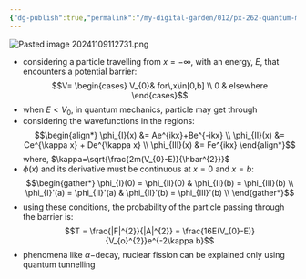 ```yaml
---
{"dg-publish":true,"permalink":"/my-digital-garden/012/px-262-quantum-mechanics/b-introduction/px-262-b5-quantum-tunnelling/","created":"2024-11-25T10:50:32.000+00:00","updated":"2024-11-26T01:06:45.284+00:00"}
---
```


![Pasted image 20241109112731.png](/img/user/pics/Pasted%20image%2020241109112731.png)
- considering a particle travelling from $x= -\infty$, with an energy, $E$, that encounters a potential barrier: 
  $$V= \begin{cases} V_{0}& for\,x\in[0,b] \\ 0 & elsewhere \end{cases}$$
- when $E<V_{0}$, in quantum mechanics, particle may get through
- considering the wavefunctions in the regions:
$$\begin{align*}
	\phi_{I}(x) &= Ae^{ikx}+Be^{-ikx} \\
	\phi_{II}(x) &= Ce^{\kappa x} + De^{\kappa x} \\
	\phi_{III}(x) &= Fe^{ikx}
\end{align*}$$
	where, $\kappa=\sqrt{\frac{2m(V_{0}-E)}{\hbar^{2}}}$
- $\phi(x)$ and its derivative must be continuous at $x=0$ and $x=b:$ 
$$\begin{gather*}
	\phi_{I}(0) = \phi_{II}(0) & \phi_{II}(b) = \phi_{III}(b) \\
	\phi_{I}'(a) = \phi_{II}'(a) & \phi_{II}'(b) = \phi_{III}'(b) \\
\end{gather*}$$
- using these conditions, the probability of the particle passing through the barrier is: 
  $$T = \frac{|F|^{2}}{|A|^{2}} = \frac{16E(V_{0}-E)}{V_{o}^{2}}e^{-2\kappa b}$$
- phenomena like $\alpha-$decay, nuclear fission can be explained only using quantum tunnelling
